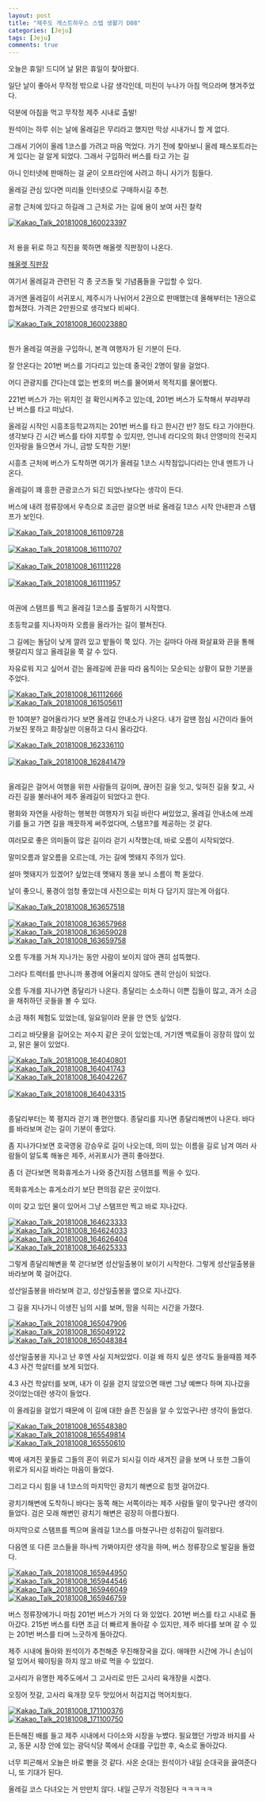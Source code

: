 ```yaml
---
layout: post
title: "제주도 게스트하우스 스텝 생활기 D08" 
categories: [Jeju]
tags: [Jeju]
comments: true
---
```


<div> 
<p>
오늘은 휴일! 
드디어 날 맑은 휴일이 찾아왔다. 

일단 날이 좋아서 무작정 밖으로 나갈 생각인데, 
미진이 누나가 아침 먹으라며 챙겨주었다. 

덕분에 아침을 먹고 무작정 제주 시내로 출발! 

원석이는 하루 쉬는 날에 올레길은 무리라고 했지만
막상 시내가니 할 게 없다. 

그래서 기어이 올레 1코스를 가려고 마음 먹었다. 
가기 전에 찾아보니 올레 패스포트라는게 있다는 걸 알게 되었다. 
그래서 구입하러 버스를 타고 가는 길

아니 인터넷에 판매하는 걸 
굳이 오프라인에 사려고 하니 사기가 힘들다. 

올레길 관심 있다면 미리들 인터넷으로 구매하시길 추천.

공항 근처에 있다고 하길래 그 근처로 가는 길에 
용이 보여 사진 찰칵 
</p> 
<a href="https://ibb.co/b57n8p"><img src="https://preview.ibb.co/en90Tp/Kakao_Talk_20181008_160023397.jpg" alt="Kakao_Talk_20181008_160023397" border="0"></a><br /><a target='_blank' href='https://aluminumsulfate.net/aluminum-oxide'></a><br />

<p>
저 용을 뒤로 하고 직진을 쭉하면 해올렛 직판장이 나온다. 
</p>
<a href="https://place.map.daum.net/626982743">해올렛 직판장</a> <br />
<p>
여기서 올레길과 관련된 각 종 굿즈들 및
기념품들을 구입할 수 있다. 

과거엔 올레길이 서귀포시, 제주시가 나뉘어서 2권으로 판매했는데 
올해부터는 1권으로 합쳐졌다. 가격은 2만원으로 생각보다 비싸다. 
</p>
<a href="https://ibb.co/eeDYg9"><img src="https://preview.ibb.co/iurKM9/Kakao_Talk_20181008_160023880.jpg" alt="Kakao_Talk_20181008_160023880" border="0"></a><br /><a target='_blank' href='https://aluminumsulfate.net/aluminum-oxide'></a><br />

<p>
뭔가 올레길 여권을 구입하니,
본격 여행자가 된 기분이 든다. 

잘 안온다는 201번 버스를 기다리고 있는데 
중국인 2명이 말을 걸었다. 

어디 관광지를 간다는데 없는 번호의 버스를 물어봐서 
목적지를 물어봤다. 

221번 버스가 가는 위치인 걸 확인시켜주고 있는데,
201번 버스가 도착해서 부랴부랴 난 버스를 타고 떠났다. 

올레길 시작인 시흥초등학교까지는 201번 버스를 타고 
한시간 반? 정도 타고 가야한다. 
생각보다 긴 시간 버스를 타야 지루할 수 있지만,
언니네 라디오의 화녀 안영미의 전국지인자랑을 들으면서 가니,
금방 도착한 기분! 

시흥초 근처에 버스가 도착하면
여기가 올레길 1코스 시작점입니다라는 안내 멘트가 나온다. 

올레길이 꽤 흥한 관광코스가 되긴 되었나보다는 생각이 든다. 

버스에 내려 정류장에서 우측으로 조금만 걸으면 
바로 올레길 1코스 시작 안내판과 스탬프가 보인다. 
</p>
<a href="https://ibb.co/fmneop"><img src="https://preview.ibb.co/gR5AuU/Kakao_Talk_20181008_161109728.jpg" alt="Kakao_Talk_20181008_161109728" border="0"></a><br /><a target='_blank' href='https://aluminumsulfate.net/aluminum-oxide'></a><br />
<a href="https://ibb.co/gwbTg9"><img src="https://preview.ibb.co/ibvzop/Kakao_Talk_20181008_161110707.jpg" alt="Kakao_Talk_20181008_161110707" border="0"></a><br /><a target='_blank' href='https://aluminumsulfate.net/aluminum-oxide'></a><br />
<a href="https://ibb.co/mCp9op"><img src="https://preview.ibb.co/dqGYEU/Kakao_Talk_20181008_161111228.jpg" alt="Kakao_Talk_20181008_161111228" border="0"></a><br /><a target='_blank' href='https://aluminumsulfate.net/aluminum-oxide'></a><br />
<a href="https://ibb.co/c5zyg9"><img src="https://preview.ibb.co/cDhvTp/Kakao_Talk_20181008_161111957.jpg" alt="Kakao_Talk_20181008_161111957" border="0"></a><br /><a target='_blank' href='https://aluminumsulfate.net/aluminum-oxide'></a><br />

<p>
여권에 스탬프를 찍고 
올레길 1코스를 출발하기 시작했다. 

초등학교를 지나자마자 
오름을 올라가는 길이 펼쳐진다. 

그 길에는 돌담이 낮게 깔려 있고 밭들이 쭉 있다. 
가는 길마다 아래 화살표와 끈을 통해 
헷갈리지 않고 올레길을 쭉 갈 수 있다. 

자유로워 지고 싶어서 걷는 올레길에 
끈을 따라 움직이는 모순되는 상황이 
묘한 기분을 주었다. 
</p>
<a href="https://ibb.co/hUUs8p"><img src="https://preview.ibb.co/fvAbZU/Kakao_Talk_20181008_161112666.jpg" alt="Kakao_Talk_20181008_161112666" border="0"></a><br />
<a href="https://ibb.co/iq0w19"><img src="https://preview.ibb.co/cJCWZU/Kakao_Talk_20181008_161505611.jpg" alt="Kakao_Talk_20181008_161505611" border="0"></a><br />

<p>
한 10여분? 걸어올라가다 보면 
올레길 안내소가 나온다. 
내가 갈땐 점심 시간이라 들어가보진 못하고 
화장실만 이용하고 다시 올라갔다. 
</p>
<a href="https://ibb.co/grvX8p"><img src="https://preview.ibb.co/iAps8p/Kakao_Talk_20181008_162336110.jpg" alt="Kakao_Talk_20181008_162336110" border="0"></a><br /><br />
<a href="https://ibb.co/jaHZM9"><img src="https://preview.ibb.co/do4EM9/Kakao_Talk_20181008_162841479.jpg" alt="Kakao_Talk_20181008_162841479" border="0"></a><br /><br />

<p>
올레길은 걸어서 여행을 위한 사람들의 길이며,
끊어진 길을 잇고, 잊혀진 길을 찾고, 사라진 길을 불러내어 제주 올레길이 되었다고 한다. 

평화와 자연을 사랑하는 행복한 여행자가 되길 바란다 써있었고, 
올레길 안내소에 쓰레기를 들고 가면 길을 깨끗하게 써주었다며, 스탬프?를 제공하는 것 같다. 

여러모로 좋은 의미들이 많은 길이라 
걷기 시작했는데, 바로 오름이 시작되었다. 

말미오름과 알오름을 오르는데,
가는 길에 멧돼지 주의가 있다. 

설마 멧돼지가 있겠어? 싶었는데 
멧돼지 똥을 보니 소름이 쫙 돋았다. 

날이 좋으니, 풍경이 엄청 좋았는데 
사진으로는 미처 다 담기지 않는게 아쉽다. 
</p>
<a href="https://ibb.co/nPRm19"><img src="https://preview.ibb.co/mzYATp/Kakao_Talk_20181008_163657518.jpg" alt="Kakao_Talk_20181008_163657518" border="0"></a><br /><br />
<a href="https://ibb.co/c3Xb19"><img src="https://preview.ibb.co/dMgEop/Kakao_Talk_20181008_163657968.jpg" alt="Kakao_Talk_20181008_163657968" border="0"></a><br />
<a href="https://ibb.co/cQRQuU"><img src="https://preview.ibb.co/ey2yEU/Kakao_Talk_20181008_163659028.jpg" alt="Kakao_Talk_20181008_163659028" border="0"></a><br />
<a href="https://ibb.co/kmFUM9"><img src="https://preview.ibb.co/cB1fTp/Kakao_Talk_20181008_163659758.jpg" alt="Kakao_Talk_20181008_163659758" border="0"></a><br />

<p>
오름 두개를 거쳐 지나가는 동안 사람이 보이지 않아 
괜히 섬뜩했다. 

그러다 트렉터를 만나니까 풍경에 어울리지 않아도 
괜히 안심이 되었다. 

오름 두개를 지나가면 종달리가 나온다.
종달리는 소소하니 이쁜 집들이 많고, 
과거 소금을 채취하던 곳들을 볼 수 있다. 

소금 채취 체험도 있었는데, 
일요일이라 문을 안 연듯 싶었다. 

그리고 바닷물을 길어오는 저수지 같은 곳이 있었는데,
거기엔 백로들이 굉장히 많이 있고,
맑은 물이 있었다. 
</p>
<a href="https://ibb.co/iAqqTp"><img src="https://preview.ibb.co/nubm19/Kakao_Talk_20181008_164040801.jpg" alt="Kakao_Talk_20181008_164040801" border="0"></a><br />
<a href="https://ibb.co/bPCLTp"><img src="https://preview.ibb.co/bGUOg9/Kakao_Talk_20181008_164041743.jpg" alt="Kakao_Talk_20181008_164041743" border="0"></a><br />
<a href="https://ibb.co/msLJEU"><img src="https://preview.ibb.co/dH5UM9/Kakao_Talk_20181008_164042267.jpg" alt="Kakao_Talk_20181008_164042267" border="0"></a><br /><br />
<a href="https://ibb.co/mPCLTp"><img src="https://preview.ibb.co/eC6QuU/Kakao_Talk_20181008_164043315.jpg" alt="Kakao_Talk_20181008_164043315" border="0"></a><br /><br />

<p>
종달리부터는 쭉 평지라 걷기 꽤 편안했다. 
종달리를 지나면 종달리해변이 나온다.
바다를 바라보며 걷는 길이 기분이 좋았다. 

좀 지나가다보면 호국영웅 강승우로 길이 나오는데,
의미 있는 이름을 길로 남겨 여러 사람들이 
알도록 해놓은 제주, 서귀포시가 괜히 좋아졌다. 

좀 더 걷다보면 목화휴게소가 나와 
중간지점 스탬프를 찍을 수 있다. 

목화휴게소는 휴게소라기 보단 
편의점 같은 곳이었다. 

이미 갖고 있던 물이 있어서 
그냥 스탬프만 찍고 바로 지나갔다. 
</p>
<a href="https://ibb.co/iUEnr9"><img src="https://preview.ibb.co/mZQtW9/Kakao_Talk_20181008_164623333.jpg" alt="Kakao_Talk_20181008_164623333" border="0"></a><br />
<a href="https://ibb.co/hKs1Jp"><img src="https://preview.ibb.co/cvoadp/Kakao_Talk_20181008_164624033.jpg" alt="Kakao_Talk_20181008_164624033" border="0"></a><br />
<a href="https://ibb.co/ijsU4U"><img src="https://preview.ibb.co/daEyyp/Kakao_Talk_20181008_164626404.jpg" alt="Kakao_Talk_20181008_164626404" border="0"></a><br />
<a href="https://ibb.co/gc1NPU"><img src="https://preview.ibb.co/k755dp/Kakao_Talk_20181008_164625333.jpg" alt="Kakao_Talk_20181008_164625333" border="0"></a><br />

<p>
그렇게 종달리해변을 쭉 걷다보면 성산일출봉이 보이기 시작한다. 
그렇게 성산일출봉을 바라보며 쭉 걸어갔다. 

성산일출봉을 바라보며 걷고, 
성산일출봉을 옆으로 지나갔다. 

그 길을 지나가니 이생진 님의 시를 보며,
땀을 식히는 시간을 가졌다. 

</p>
<a href="https://ibb.co/er27r9"><img src="https://preview.ibb.co/fPdfB9/Kakao_Talk_20181008_165047906.jpg" alt="Kakao_Talk_20181008_165047906" border="0"></a><br />
<a href="https://ibb.co/kYR6jU"><img src="https://preview.ibb.co/nMTadp/Kakao_Talk_20181008_165049122.jpg" alt="Kakao_Talk_20181008_165049122" border="0"></a><br />
<a href="https://ibb.co/b6gHr9"><img src="https://preview.ibb.co/nQh1Jp/Kakao_Talk_20181008_165048384.jpg" alt="Kakao_Talk_20181008_165048384" border="0"></a><br />

<p>
성산일출봉을 지나고 난 후엔 사실 지쳐있었다. 
이걸 왜 하지 싶은 생각도 들을때쯤
제주 4.3 사건 학살터를 보게 되었다. 

4.3 사건 학살터를 보며, 내가 이 길을 걷지 않았으면
매번 그냥 예쁘다 하며 지나갔을 것이었는데란 생각이 들었다. 

이 올레길을 걸었기 때문에 
이 길에 대한 슬픈 진실을 알 수 있었구나란 생각이 들었다. 

</p>
<a href="https://ibb.co/d8icPU"><img src="https://preview.ibb.co/nFY0dp/Kakao_Talk_20181008_165548380.jpg" alt="Kakao_Talk_20181008_165548380" border="0"></a><br />
<a href="https://ibb.co/f4maB9"><img src="https://preview.ibb.co/fSuTW9/Kakao_Talk_20181008_165549814.jpg" alt="Kakao_Talk_20181008_165549814" border="0"></a><br />
<a href="https://ibb.co/gHctyp"><img src="https://preview.ibb.co/fj1Ldp/Kakao_Talk_20181008_165550610.jpg" alt="Kakao_Talk_20181008_165550610" border="0"></a><br />

<p>
벽에 새겨진 꽃들로
그들의 혼이 위로가 되시길
이라 새겨진 글을 보며 
나 또한 그들이 위로가 되시길 바라는 마음이 들었다. 

그리고 다시 힘을 내 1코스의 마지막인 광치기 해변으로 
힘껏 걸어갔다. 

광치기해변에 도착하니
바다는 동쪽 해는 서쪽이라는 제주 사람들 말이 맞구나란 생각이 들었다. 
검은 모래 해변인 광치기 해변은 굉장히 아름다웠다. 

마지막으로 스탬프를 찍으며 
올레길 1코스를 마쳤구나란 성취감이 밀려왔다. 

다음엔 또 다른 코스들을 하나씩 가봐야지란 생각을 하며, 
버스 정류장으로 발길을 돌렸다. 
</p>
<a href="https://ibb.co/dqJmjU"><img src="https://preview.ibb.co/eFAMJp/Kakao_Talk_20181008_165944950.jpg" alt="Kakao_Talk_20181008_165944950" border="0"></a><br />
<a href="https://ibb.co/d0iadp"><img src="https://preview.ibb.co/iG43W9/Kakao_Talk_20181008_165944546.jpg" alt="Kakao_Talk_20181008_165944546" border="0"></a><br />
<a href="https://ibb.co/eS8Qdp"><img src="https://preview.ibb.co/duYrJp/Kakao_Talk_20181008_165946049.jpg" alt="Kakao_Talk_20181008_165946049" border="0"></a><br />
<a href="https://ibb.co/kCfhPU"><img src="https://preview.ibb.co/mhWYW9/Kakao_Talk_20181008_165946759.jpg" alt="Kakao_Talk_20181008_165946759" border="0"></a><br />

<p>
버스 정류장에가니 마침 201번 버스가 거의 다 와 있었다. 
201번 버스를 타고 시내로 돌아갔다. 
215번 버스를 타면 조금 더 빠르게 돌아갈 수 있지만,
제주 바다를 보며 갈 수 있는 201번 버스를 타며 느긋하게 돌아갔다. 

제주 시내에 돌아와 원석이가 추천해준
우진해장국을 갔다. 
애매한 시간에 가니 손님이 덜 있어서 
웨이팅을 하지 않고 바로 먹을 수 있었다. 

고사리가 유명한 제주도에서 
그 고사리로 만든 고사리 육개장을 시켰다. 

오징어 젓갈, 고사리 육개장 모두 맛있어서 
허겁지겁 먹어치웠다. 
</p>

<a href="https://ibb.co/e8e1jU"><img src="https://preview.ibb.co/dimQB9/Kakao_Talk_20181008_171100376.jpg" alt="Kakao_Talk_20181008_171100376" border="0"></a><br />
<a href="https://ibb.co/jMEHPU"><img src="https://preview.ibb.co/mm7typ/Kakao_Talk_20181008_171100750.jpg" alt="Kakao_Talk_20181008_171100750" border="0"></a><br />

<p>
든든해진 배를 들고 
제주 시내에서 다이소와 시장을 누볐다. 
필요했던 가방과 바지를 사고, 
동문 시장 안에 있는 광덕식당 쪽에서 
순대를 구입한 후, 
숙소로 돌아갔다. 

너무 피곤해서 오늘은 바로 뻗을 것 같다. 
사온 순대는 원석이가 내일 순대국을 끓여준다니,
또 기대가 된다. 

올레길 코스 다녀오는 거 만만치 않다. 
내일 근무가 걱정된다 ㅋㅋㅋㅋㅋ 
</p>



